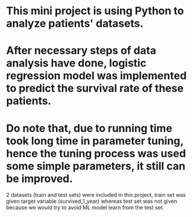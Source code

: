 # This mini project is using Python to analyze patients' datasets.
# After necessary steps of data analysis have done, logistic regression model was implemented to predict the survival rate of these patients.
# Do note that, due to running time took long time in parameter tuning, hence the tuning process was used some simple parameters, it still can be improved.

2 datasets (train and test sets) were included in this project, train set was given target variable (survived_1_year) whereas test set was not given because we would try to avoid ML model learn from the test set.
